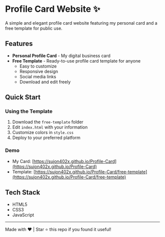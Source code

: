 # Profile Card Website ✨

A simple and elegant profile card website featuring my personal card and a free template for public use.

## Features

- **Personal Profile Card** - My digital business card
- **Free Template** - Ready-to-use profile card template for anyone
  - Easy to customize
  - Responsive design
  - Social media links
  - Download and edit freely

## Quick Start

### Using the Template
1. Download the `free-template` folder
2. Edit `index.html` with your information
3. Customize colors in `style.css`
4. Deploy to your preferred platform

### Demo

- My Card: [https://sujon402x.github.io/Profile-Card](https://sujon402x.github.io/Profile-Card)
- Template: [https://sujon402x.github.io/Profile-Card/free-template](https://sujon402x.github.io/Profile-Card/free-template)

## Tech Stack
- HTML5
- CSS3
- JavaScript

---
Made with ❤️ | Star ⭐ this repo if you found it useful!
